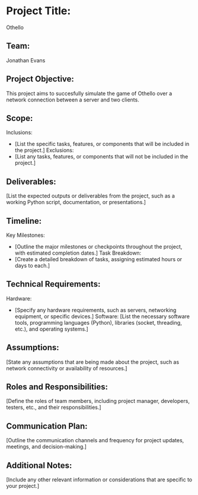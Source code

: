 # Project Title:
Othello

## Team:
Jonathan Evans

## Project Objective:
This project aims to succesfully simulate the game of Othello over a network connection between a server and two clients.

## Scope:
Inclusions:
- [List the specific tasks, features, or components that will be included in the project.]
Exclusions:
- [List any tasks, features, or components that will not be included in the project.]

## Deliverables:
[List the expected outputs or deliverables from the project, such as a working Python script, documentation, or presentations.]

## Timeline:
Key Milestones:
- [Outline the major milestones or checkpoints throughout the project, with estimated completion dates.]
Task Breakdown:
- [Create a detailed breakdown of tasks, assigning estimated hours or days to each.]

## Technical Requirements:
Hardware:
- [Specify any hardware requirements, such as servers, networking equipment, or specific devices.]
Software:
[List the necessary software tools, programming languages (Python), libraries (socket, threading, etc.), and operating systems.]

## Assumptions:
[State any assumptions that are being made about the project, such as network connectivity or availability of resources.]

## Roles and Responsibilities:
[Define the roles of team members, including project manager, developers, testers, etc., and their responsibilities.]

## Communication Plan:
[Outline the communication channels and frequency for project updates, meetings, and decision-making.]

## Additional Notes:
[Include any other relevant information or considerations that are specific to your project.]